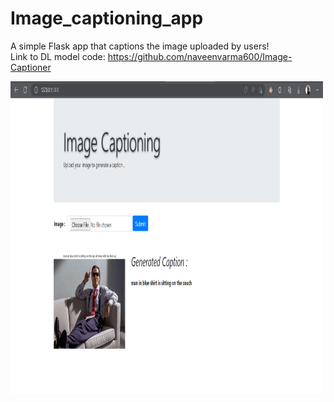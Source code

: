 # Image_captioning_app

A simple Flask app that captions the image uploaded by users!
<br>
Link to DL model code:  https://github.com/naveenvarma600/Image-Captioner
<br>

<img src="images/webpage1.png" alt="Logo" width="500" height="500">
